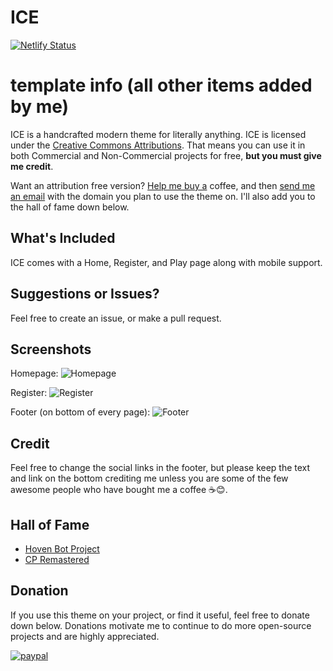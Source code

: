 # ICE

[![Netlify Status](https://api.netlify.com/api/v1/badges/597ef412-c0ab-4985-a8e5-223009555ee1/deploy-status)](https://app.netlify.com/sites/magma-fighters/deploys)
# template info (all other items added by me)
ICE is a handcrafted modern theme for literally anything. ICE is licensed under the [Creative Commons Attributions](https://creativecommons.org/licenses/by/4.0/legalcode). That means you can use it in both Commercial and Non-Commercial projects for free, **but you must give me credit**.

Want an attribution free version? [Help me buy a](https://www.paypal.me/AmusingThrone/3) coffee, and then [send me an email](mailto:amusingthrone@gmail.com) with the domain you plan to use the theme on. I'll also add you to the hall of fame down below.

## What's Included

ICE comes with a Home, Register, and Play page along with mobile support.

## Suggestions or Issues?

 Feel free to create an issue, or make a pull request.

## Screenshots

Homepage:
![Homepage](https://i.imgur.com/rh4zc1U.png)

Register:
![Register](https://i.imgur.com/Ecywn6L.png)

Footer (on bottom of every page):
![Footer](http://i.imgur.com/OYEm82e.png)

## Credit

Feel free to change the social links in the footer, but please keep the text and link on the bottom crediting me unless you are some of the few awesome people who have bought me a coffee ☕😊.

## Hall of Fame

 - [Hoven Bot Project](https://hoven.amusingthrone.com)
 - [CP Remastered](https://cpremastered.com)

## Donation
If you use this theme on your project, or find it useful, feel free to donate down below. Donations motivate me to continue to do more open-source projects and are highly appreciated.

[![paypal](https://www.paypalobjects.com/en\_US/i/btn/btn\_donateCC\_LG.gif)](https://paypal.me/AmusingThrone)
